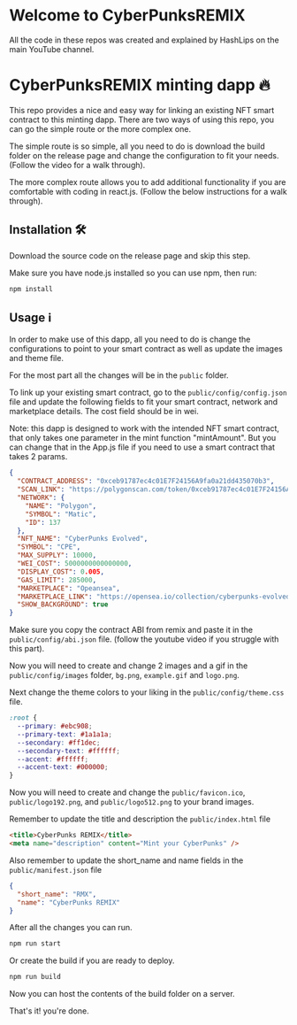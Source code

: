 # Welcome to CyberPunksREMIX
All the code in these repos was created and explained by HashLips on the main YouTube channel.

# CyberPunksREMIX minting dapp 🔥

This repo provides a nice and easy way for linking an existing NFT smart contract to this minting dapp. There are two ways of using this repo, you can go the simple route or the more complex one.

The simple route is so simple, all you need to do is download the build folder on the release page and change the configuration to fit your needs. (Follow the video for a walk through).

The more complex route allows you to add additional functionality if you are comfortable with coding in react.js. (Follow the below instructions for a walk through).

## Installation 🛠️

Download the source code on the release page and skip this step.


Make sure you have node.js installed so you can use npm, then run:

```sh
npm install
```

## Usage ℹ️

In order to make use of this dapp, all you need to do is change the configurations to point to your smart contract as well as update the images and theme file.

For the most part all the changes will be in the `public` folder.

To link up your existing smart contract, go to the `public/config/config.json` file and update the following fields to fit your smart contract, network and marketplace details. The cost field should be in wei.

Note: this dapp is designed to work with the intended NFT smart contract, that only takes one parameter in the mint function "mintAmount". But you can change that in the App.js file if you need to use a smart contract that takes 2 params.

```json
{
  "CONTRACT_ADDRESS": "0xceb91787ec4c01E7F24156A9fa0a21dd435070b3",
  "SCAN_LINK": "https://polygonscan.com/token/0xceb91787ec4c01E7F24156A9fa0a21dd435070b3",
  "NETWORK": {
    "NAME": "Polygon",
    "SYMBOL": "Matic",
    "ID": 137
  },
  "NFT_NAME": "CyberPunks Evolved",
  "SYMBOL": "CPE",
  "MAX_SUPPLY": 10000,
  "WEI_COST": 5000000000000000,
  "DISPLAY_COST": 0.005,
  "GAS_LIMIT": 285000,
  "MARKETPLACE": "Opeansea",
  "MARKETPLACE_LINK": "https://opensea.io/collection/cyberpunks-evolved",
  "SHOW_BACKGROUND": true
}
```

Make sure you copy the contract ABI from remix and paste it in the `public/config/abi.json` file.
(follow the youtube video if you struggle with this part).

Now you will need to create and change 2 images and a gif in the `public/config/images` folder, `bg.png`, `example.gif` and `logo.png`.

Next change the theme colors to your liking in the `public/config/theme.css` file.

```css
:root {
  --primary: #ebc908;
  --primary-text: #1a1a1a;
  --secondary: #ff1dec;
  --secondary-text: #ffffff;
  --accent: #ffffff;
  --accent-text: #000000;
}
```

Now you will need to create and change the `public/favicon.ico`, `public/logo192.png`, and
`public/logo512.png` to your brand images.

Remember to update the title and description the `public/index.html` file

```html
<title>CyberPunks REMIX</title>
<meta name="description" content="Mint your CyberPunks" />
```

Also remember to update the short_name and name fields in the `public/manifest.json` file

```json
{
  "short_name": "RMX",
  "name": "CyberPunks REMIX"
}
```

After all the changes you can run.

```sh
npm run start
```

Or create the build if you are ready to deploy.

```sh
npm run build
```

Now you can host the contents of the build folder on a server.

That's it! you're done.

